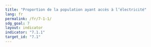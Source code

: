 ```yaml
---
title: "Proportion de la population ayant accès à l’électricité"
lang: fr
permalink: /fr/7-1-1/
sdg_goal: 7
layout: indicator
indicator: "7.1.1"
target_id: "7.1"
---
```


